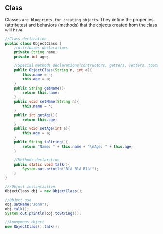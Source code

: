 ## Class

Classes `are blueprints for creating objects`. They define the properties (attributes) and behaviors (methods) that the objects created from the class will have.

```java
//Class declaration
public class ObjectClass {
    //Attributes declarations
    private String name;
    private int age;

    //Special methods declarations(contructors, getters, setters, toString)
    public ObjectClass(String n, int a){
        this.name = n;
        this.age = a;
    }
    public String getName(){
        return this.name;
    }
    public void setName(String n){
        this.name = n;
    }
    public int getAge(){
        return this.age;
    }
    public void setAge(int a){
        this.age = a;
    }
    public String toString(){
        return "Name: " + this.name + "\nAge: " + this.age;
    }

    //Methods declaration
    public static void talk(){
        System.out.println("Blá Blá Blá!");
    }
}
```

```java
///Object instantiation
ObjectClass obj = new ObjectClass();

//Object use
obj.setName("John");
obj.talk();
System.out.println(obj.toString());
```

```java
//Anonymous object
new ObjectClass().talk();
```